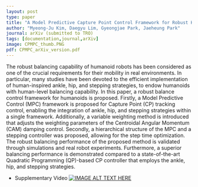 ```yaml
---
layout: post
type: paper
title: "A Model Predictive Capture Point Control Framework for Robust Humanoid Balancing via Ankle, Hip, and Stepping Strategies"
author: "Myeong-Ju Kim, Daegyu Lim, Gyeongjae Park, Jaeheung Park"
journal: arXiv (submitted to TRO)
tags: [documentation,journal,arXiv]
image: CPMPC_thumb.PNG
pdf: CPMPC_arXiv_version.pdf
---
```

The robust balancing capability of humanoid robots has been considered as one of the crucial requirements for their mobility in real environments. In particular, many studies have been devoted to the efficient implementation of human-inspired ankle, hip, and stepping strategies, to endow humanoids with human-level balancing capability. In this paper, a robust balance control framework for humanoids is proposed. Firstly, a Model Predictive Control (MPC) framework is proposed for Capture Point (CP) tracking control, enabling the integration of ankle, hip, and stepping strategies within a single framework. Additionally, a variable weighting method is introduced that adjusts the weighting parameters of the Centroidal Angular Momentum (CAM) damping control. Secondly, a hierarchical structure of the MPC and a stepping controller was proposed, allowing for the step time optimization. The robust balancing performance of the proposed method is validated through simulations and real robot experiments. Furthermore, a superior balancing performance is demonstrated compared to a state-of-the-art Quadratic Programming (QP)-based CP controller that employs the ankle, hip, and stepping strategies.

- Supplementary Video
[![IMAGE ALT TEXT HERE](http://img.youtube.com/vi/zzy-xJ88ajg/0.jpg)](http://www.youtube.com/watch?v=zzy-xJ88ajg)



